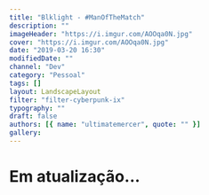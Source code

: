 ```yaml
---
title: "Blklight - #ManOfTheMatch"
description: ""
imageHeader: "https://i.imgur.com/AOOqa0N.jpg"
cover: "https://i.imgur.com/AOOqa0N.jpg"
date: "2019-03-20 16:30"
modifiedDate: ""
channel: "Dev"
category: "Pessoal"
tags: []
layout: LandscapeLayout
filter: "filter-cyberpunk-ix"
typography: ""
draft: false
authors: [{ name: "ultimatemercer", quote: "" }]
gallery:
---
```


# Em atualização...
